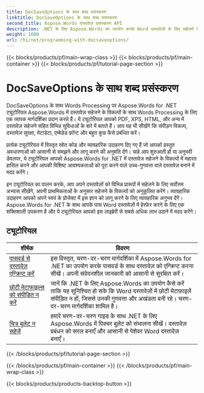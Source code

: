 ```yaml
---
title: DocSaveOptions के साथ शब्द प्रसंस्करण
linktitle: DocSaveOptions के साथ शब्द प्रसंस्करण
second_title: Aspose.Words दस्तावेज़ प्रसंस्करण API
description: .NET के लिए Aspose.Words का उपयोग करके Word दस्तावेज़ों के लिए सहेजने के विकल्पों को अनुकूलित करना सीखें। ट्यूटोरियल आपको उपलब्ध विभिन्न विकल्पों, जैसे फ़ाइल प्रारूप, संपीड़न, पासवर्ड सुरक्षा के बारे में बताते हैं।
weight: 1600
url: /hi/net/programming-with-docsaveoptions/
---
```


{{< blocks/products/pf/main-wrap-class >}}
{{< blocks/products/pf/main-container >}}
{{< blocks/products/pf/tutorial-page-section >}}

# DocSaveOptions के साथ शब्द प्रसंस्करण

DocSaveOptions के साथ Words Processing पर Aspose.Words for .NET ट्यूटोरियल Aspose.Words में दस्तावेज़ सहेजने के विकल्पों के साथ Words Processing के लिए एक व्यापक मार्गदर्शिका प्रदान करते हैं। ये ट्यूटोरियल आपको PDF, XPS, HTML, और अन्य में दस्तावेज़ सहेजने सहित विभिन्न सुविधाओं के बारे में बताते हैं। आप यह भी सीखेंगे कि संपीड़न विकल्प, दस्तावेज़ सुरक्षा, मेटाडेटा, एम्बेडेड फ़ॉन्ट और बहुत कुछ कैसे प्रबंधित करें।

प्रत्येक ट्यूटोरियल में विस्तृत स्रोत कोड और व्यावहारिक उदाहरण दिए गए हैं जो आपको प्रस्तुत अवधारणाओं को आसानी से समझने और लागू करने की अनुमति देंगे। चाहे आप शुरुआती हों या अनुभवी डेवलपर, ये ट्यूटोरियल आपको Aspose.Words for .NET में दस्तावेज़ सहेजने के विकल्पों में महारत हासिल करने और आपकी विशिष्ट आवश्यकताओं को पूरा करने वाले उच्च-गुणवत्ता वाले दस्तावेज़ बनाने में मदद करेंगे।

इन ट्यूटोरियल का पालन करके, आप अपने दस्तावेज़ों को विभिन्न प्रारूपों में सहेजने के लिए सर्वोत्तम अभ्यास सीखेंगे, अपनी प्राथमिकताओं के अनुसार सहेजने के विकल्पों को अनुकूलित करेंगे। व्यावहारिक उदाहरण आपको अपने स्वयं के प्रोजेक्ट में इस ज्ञान को लागू करने के लिए व्यावहारिक अनुभव देंगे। Aspose.Words for .NET के साथ आपके पास Word दस्तावेज़ों में हेरफेर करने के लिए एक शक्तिशाली उपकरण है और ये ट्यूटोरियल आपको इस लाइब्रेरी से सबसे अधिक लाभ उठाने में मदद करेंगे।

 ## ट्यूटोरियल
| शीर्षक | विवरण |
| --- | --- |
| [पासवर्ड से दस्तावेज़ एन्क्रिप्ट करें](./encrypt-document-with-password/) | इस विस्तृत, चरण-दर-चरण मार्गदर्शिका में Aspose.Words for .NET का उपयोग करके पासवर्ड के साथ दस्तावेज़ को एन्क्रिप्ट करना सीखें। अपनी संवेदनशील जानकारी को आसानी से सुरक्षित करें। |
| [छोटी मेटाफाइल्स को संपीड़ित न करें](./do-not-compress-small-metafiles/) | जानें कि .NET के लिए Aspose.Words का उपयोग कैसे करें ताकि यह सुनिश्चित हो सके कि Word दस्तावेज़ों में छोटी मेटाफ़ाइलें संपीड़ित न हों, जिससे उनकी गुणवत्ता और अखंडता बनी रहे। चरण-दर-चरण मार्गदर्शिका शामिल है। |
| [चित्र बुलेट न सहेजें](./do-not-save-picture-bullet/) | हमारे चरण-दर-चरण गाइड के साथ .NET के लिए Aspose.Words में पिक्चर बुलेट को संभालना सीखें। दस्तावेज़ प्रबंधन को सरल बनाएँ और आसानी से पेशेवर Word दस्तावेज़ बनाएँ। |
{{< /blocks/products/pf/tutorial-page-section >}}

{{< /blocks/products/pf/main-container >}}
{{< /blocks/products/pf/main-wrap-class >}}

{{< blocks/products/products-backtop-button >}}
